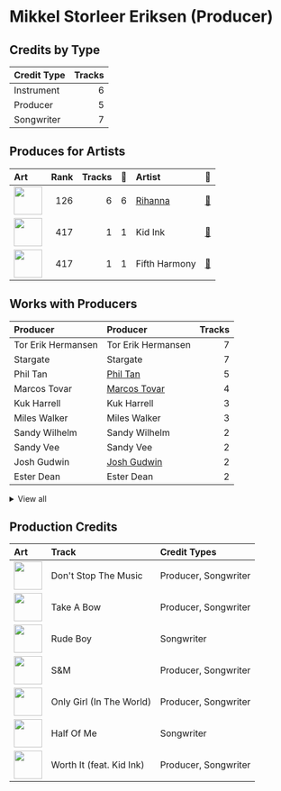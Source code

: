 # Mikkel Storleer Eriksen (Producer)

## Credits by Type

| Credit Type | Tracks |
|:---|---:|
| Instrument | 6 |
| Producer | 5 |
| Songwriter | 7 |

## Produces for Artists

| Art | Rank | Tracks | 💚 | Artist | 🔗 |
|:---|---:|---:|---:|:---|:---|
| <img src="https://i.scdn.co/image/ab6761610000e5eb99e4fca7c0b7cb166d915789" alt="" width="50" /> | 126 | 6 | 6 | [Rihanna](../../artists/rihanna/overview.md) | [🔗](https://open.spotify.com/artist/5pKCCKE2ajJHZ9KAiaK11H) |
| <img src="https://i.scdn.co/image/ab6761610000e5eb15a85a7957cac2c370e713ab" alt="" width="50" /> | 417 | 1 | 1 | Kid Ink | [🔗](https://open.spotify.com/artist/6KZDXtSj0SzGOV705nNeh3) |
| <img src="https://i.scdn.co/image/ab6761610000e5eb5acb3cb0a8b87d3952738b97" alt="" width="50" /> | 417 | 1 | 1 | Fifth Harmony | [🔗](https://open.spotify.com/artist/1l8Fu6IkuTP0U5QetQJ5Xt) |

## Works with Producers

| Producer | Producer | Tracks |
|:---|:---|---:|
| Tor Erik Hermansen | Tor Erik Hermansen | 7 |
| Stargate | Stargate | 7 |
| Phil Tan | [Phil Tan](../phil_tan/overview.md) | 5 |
| Marcos Tovar | [Marcos Tovar](../marcos_tovar/overview.md) | 4 |
| Kuk Harrell | Kuk Harrell | 3 |
| Miles Walker | Miles Walker | 3 |
| Sandy Wilhelm | Sandy Wilhelm | 2 |
| Sandy Vee | Sandy Vee | 2 |
| Josh Gudwin | [Josh Gudwin](../josh_gudwin/overview.md) | 2 |
| Ester Dean | Ester Dean | 2 |


<details>
<summary>View all</summary>

| Producer | Producer | Tracks |
|:---|:---|---:|
| Danny D | Danny D | 1 |
| Crystal Nicole | Crystal Nicole | 1 |
| Jaycen Joshua | Jaycen Joshua | 1 |
| Michael Jackson | [Michael Jackson](../michael_jackson/overview.md) | 1 |
| Rob Swire | Rob Swire | 1 |
| Frankie Storm | Frankie Storm | 1 |
| Al Hemberger | Al Hemberger | 1 |
| Shahid Khan | Shahid Khan | 1 |
| Priscilla Renea | Priscilla Renea | 1 |
| Veronika Bozeman | Veronika Bozeman | 1 |
| Ne-Yo | Ne-Yo | 1 |
| Mike Anderson | Mike Anderson | 1 |
| Emeli Sandé | Emeli Sandé (Sandé, Emeli) | 1 |
| Rihanna | Rihanna | 1 |
| Makeba | Makeba | 1 |
| Tim Blacksmith | Tim Blacksmith | 1 |
| Ori Kaplan | Ori Kaplan | 1 |
| Naughty Boy | Naughty Boy | 1 |
| Kevin Davis | Kevin Davis | 1 |

</details>


## Production Credits

| Art | Track | Credit Types |
|:---|:---|:---|
| <img src="https://i.scdn.co/image/ab67616d0000b273f9f27162ab1ed45b8d7a7e98" alt="" width="50" /> | Don't Stop The Music | Producer, Songwriter |
| <img src="https://i.scdn.co/image/ab67616d0000b273f9f27162ab1ed45b8d7a7e98" alt="" width="50" /> | Take A Bow | Producer, Songwriter |
| <img src="https://i.scdn.co/image/ab67616d0000b273ab647295c0c97446c1f1a3b5" alt="" width="50" /> | Rude Boy | Songwriter |
| <img src="https://i.scdn.co/image/ab67616d0000b273aa16162c83c19d587a3bfa45" alt="" width="50" /> | S&M | Producer, Songwriter |
| <img src="https://i.scdn.co/image/ab67616d0000b273aa16162c83c19d587a3bfa45" alt="" width="50" /> | Only Girl (In The World) | Producer, Songwriter |
| <img src="https://i.scdn.co/image/ab67616d0000b2730e6cedee56e37a9a65f2164d" alt="" width="50" /> | Half Of Me | Songwriter |
| <img src="https://i.scdn.co/image/ab67616d0000b2735bdd9e580fdda5e676a25e6a" alt="" width="50" /> | Worth It (feat. Kid Ink) | Producer, Songwriter |
